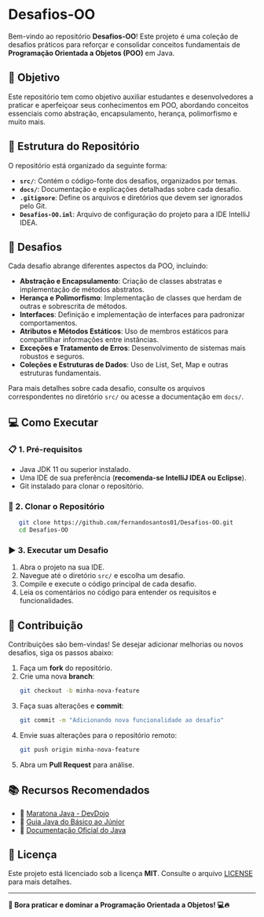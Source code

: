 # Desafios-OO

Bem-vindo ao repositório **Desafios-OO**! Este projeto é uma coleção de desafios práticos para reforçar e consolidar conceitos fundamentais de **Programação Orientada a Objetos (POO)** em Java.

## 📌 Objetivo

Este repositório tem como objetivo auxiliar estudantes e desenvolvedores a praticar e aperfeiçoar seus conhecimentos em POO, abordando conceitos essenciais como abstração, encapsulamento, herança, polimorfismo e muito mais.

## 📂 Estrutura do Repositório

O repositório está organizado da seguinte forma:

- **`src/`**: Contém o código-fonte dos desafios, organizados por temas.
- **`docs/`**: Documentação e explicações detalhadas sobre cada desafio.
- **`.gitignore`**: Define os arquivos e diretórios que devem ser ignorados pelo Git.
- **`Desafios-OO.iml`**: Arquivo de configuração do projeto para a IDE IntelliJ IDEA.

## 🚀 Desafios

Cada desafio abrange diferentes aspectos da POO, incluindo:

- **Abstração e Encapsulamento**: Criação de classes abstratas e implementação de métodos abstratos.
- **Herança e Polimorfismo**: Implementação de classes que herdam de outras e sobrescrita de métodos.
- **Interfaces**: Definição e implementação de interfaces para padronizar comportamentos.
- **Atributos e Métodos Estáticos**: Uso de membros estáticos para compartilhar informações entre instâncias.
- **Exceções e Tratamento de Erros**: Desenvolvimento de sistemas mais robustos e seguros.
- **Coleções e Estruturas de Dados**: Uso de List, Set, Map e outras estruturas fundamentais.

Para mais detalhes sobre cada desafio, consulte os arquivos correspondentes no diretório `src/` ou acesse a documentação em `docs/`.

## 💻 Como Executar

### 📋 1. **Pré-requisitos**

- Java JDK 11 ou superior instalado.
- Uma IDE de sua preferência (**recomenda-se IntelliJ IDEA ou Eclipse**).
- Git instalado para clonar o repositório.

### 📂 2. **Clonar o Repositório**

```bash
   git clone https://github.com/fernandosantos01/Desafios-OO.git
   cd Desafios-OO
```

### ▶️ 3. **Executar um Desafio**

1. Abra o projeto na sua IDE.
2. Navegue até o diretório `src/` e escolha um desafio.
3. Compile e execute o código principal de cada desafio.
4. Leia os comentários no código para entender os requisitos e funcionalidades.

## 📌 Contribuição

Contribuições são bem-vindas! Se desejar adicionar melhorias ou novos desafios, siga os passos abaixo:

1. Faça um **fork** do repositório.
2. Crie uma nova **branch**:
   ```bash
   git checkout -b minha-nova-feature
   ```
3. Faça suas alterações e **commit**:
   ```bash
   git commit -m "Adicionando nova funcionalidade ao desafio"
   ```
4. Envie suas alterações para o repositório remoto:
   ```bash
   git push origin minha-nova-feature
   ```
5. Abra um **Pull Request** para análise.

## 📚 Recursos Recomendados

- 🎥 [Maratona Java - DevDojo](https://www.youtube.com/playlist?list=PL62G310vn6nFIsOCC0H-C2infYgwm8SWW)
- 📘 [Guia Java do Básico ao Júnior](https://linktr.ee/devmagro)
- 📖 [Documentação Oficial do Java](https://docs.oracle.com/en/java/)

## 📜 Licença

Este projeto está licenciado sob a licença **MIT**. Consulte o arquivo [LICENSE](LICENSE) para mais detalhes.

---

**🚀 Bora praticar e dominar a Programação Orientada a Objetos! 💻🔥**


